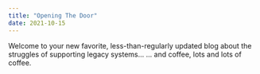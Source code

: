 ```yaml
---
title: "Opening The Door"
date: 2021-10-15
---
```


Welcome to your new favorite, less-than-regularly updated blog about the struggles of supporting legacy systems...
... and coffee, lots and lots of coffee.
